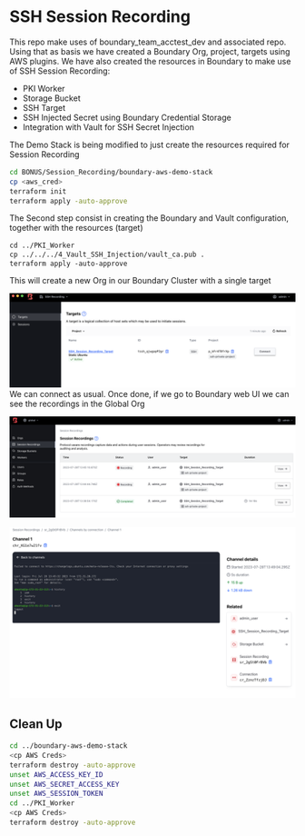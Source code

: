 # SSH Session Recording

This repo make uses of boundary_team_acctest_dev and associated repo. Using that as basis we have created a Boundary Org, project, targets using AWS plugins. We have also created the resources in Boundary to make use of SSH Session Recording:

* PKI Worker
* Storage Bucket
* SSH Target
* SSH Injected Secret using Boundary Credential Storage
* Integration with Vault for SSH Secret Injection

The Demo Stack is being modified to just create the resources required for Session Recording

```bash
cd BONUS/Session_Recording/boundary-aws-demo-stack
cp <aws_cred>
terraform init
terraform apply -auto-approve
```

The Second step consist in creating the Boundary and Vault configuration, together with the resources (target)

```
cd ../PKI_Worker
cp ../../../4_Vault_SSH_Injection/vault_ca.pub .
terraform apply -auto-approve
```

This will create a new Org in our Boundary Cluster with a single target


![1690551980490](image/README/1690551980490.png)We can connect as usual. Once done, if we go to Boundary web UI we can see the recordings in the Global Org

![1690552088638](image/README/1690552088638.png)


![1690552190385](image/README/1690552190385.png)


## Clean Up

```bash
cd ../boundary-aws-demo-stack
<cp AWS Creds>
terraform destroy -auto-approve
unset AWS_ACCESS_KEY_ID
unset AWS_SECRET_ACCESS_KEY
unset AWS_SESSION_TOKEN
cd ../PKI_Worker
<cp AWS Creds>
terraform destroy -auto-approve
```
